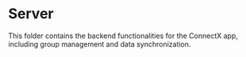 # Server

This folder contains the backend functionalities for the ConnectX app, including group management and data synchronization.